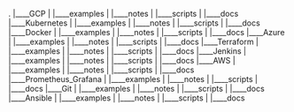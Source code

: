 .
|____GCP
| |____examples
| |____notes
| |____scripts
| |____docs
|____Kubernetes
| |____examples
| |____notes
| |____scripts
| |____docs
|____Docker
| |____examples
| |____notes
| |____scripts
| |____docs
|____Azure
| |____examples
| |____notes
| |____scripts
| |____docs
|____Terraform
| |____examples
| |____notes
| |____scripts
| |____docs
|____Jenkins
| |____examples
| |____notes
| |____scripts
| |____docs
|____AWS
| |____examples
| |____notes
| |____scripts
| |____docs
|____Prometheus_Grafana
| |____examples
| |____notes
| |____scripts
| |____docs
|____Git
| |____examples
| |____notes
| |____scripts
| |____docs
|____Ansible
| |____examples
| |____notes
| |____scripts
| |____docs
